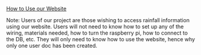 [How to Use our Website](https://github.com/prat97/CS-Senior-Design/blob/master/USER%20DOCS/How%20To%20Use%20Our%20Website)

Note: Users of our project are those wishing to access rainfall information using our website. Users will not need to know how to set up any of the wiring, materials needed, how to turn the raspberry pi, how to connect to the DB, etc. They will only need to know how to use the website, hence why only one user doc has been created.
